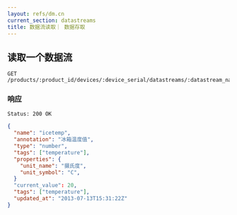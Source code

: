 ```yaml
---
layout: refs/dm.cn
current_section: datastreams
title: 数据流读取｜ 数据存取
---
```


## 读取一个数据流

    GET /products/:product_id/devices/:device_serial/datastreams/:datastream_name

### 响应

    Status: 200 OK

```json
{
  "name": "icetemp",
  "annotation": "冰箱温度值",
  "type": "number",
  "tags": ["temperature"],
  "properties": {
    "unit_name": "摄氏度",
    "unit_symbol": "C",
  }
  "current_value": 20,
  "tags": ["temperature"],
  "updated_at": "2013-07-13T15:31:22Z"
}
```
